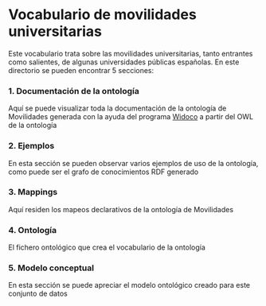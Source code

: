 # Vocabulario de movilidades universitarias
Este vocabulario trata sobre las movilidades universitarias, tanto entrantes como salientes, de algunas universidades públicas españolas. En este directorio se pueden encontrar 5 secciones:

### 1. Documentación de la ontología
Aquí se puede visualizar toda la documentación de la ontología de Movilidades generada con la ayuda del programa [Widoco](https://github.com/dgarijo/Widoco) a partir del OWL de la ontología

### 2. Ejemplos
En esta sección se pueden observar varios ejemplos de uso de la ontología, como puede ser el grafo de conocimientos RDF generado

### 3. Mappings
Aquí residen los mapeos declarativos de la ontología de Movilidades

### 4. Ontología
El fichero ontológico que crea el vocabulario de la ontología

### 5. Modelo conceptual
En esta sección se puede apreciar el modelo ontológico creado para este conjunto de datos
